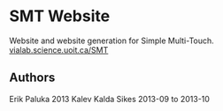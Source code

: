 SMT Website
===========
Website and website generation for Simple Multi-Touch.
[vialab.science.uoit.ca/SMT](http://vialab.science.uoit.ca/SMT/)

Authors
-------
Erik Paluka 2013
Kalev Kalda Sikes 2013-09 to 2013-10
